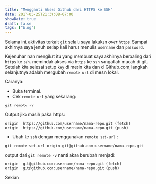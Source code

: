 ```yaml
---
title: "Mengganti Akses Github dari HTTPS ke SSH" 
date: 2017-05-25T21:39:08+07:00
showDate: true
draft: false
tags: ["blog"]
---
```

Selama ini, aktivitas terkait `git` selalu saya lakukan _over_ `https`. Sampai akhirnya saya jenuh setiap kali harus menulis `username` dan `password`.

Kejenuhan nan mengikat itu yang membuat saya akhirnya berpaling dari `https` ke `ssh`. memindah akses via `https` ke `ssh` sangatlah mudah di git. Setelah kita selesai setup `key` di mesin kita dan di Github.com, langkah selanjutnya adalah mengubah `remote url` di mesin lokal.

Caranya:

* Buka terminal.
* Cek `remote url` yang sekarang:

```
git remote -v
```
Output jika masih pakai https:
```
origin	https://github.com/username/nama-repo.git (fetch)
origin	https://github.com/username/nama-repo.git (push)
```

* Ubah ke `ssh` dengan menggunakan `remote set-url` :

```
git remote set-url origin git@github.com:username/nama-repo.git
```
output dari `git remote -v` nanti akan berubah menjadi:
```
origin	git@github.com:username/nama-repo.git (fetch)
origin	git@github.com:username/nama-repo.git (push)
```


Sekian
